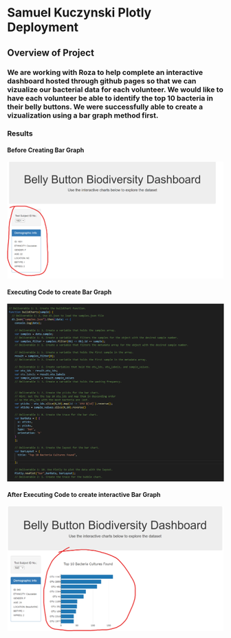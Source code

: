 # Samuel Kuczynski Plotly Deployment

## Overview of Project

### We are working with Roza to help complete an interactive dashboard hosted through github pages so that we can vizualize our bacterial data for each volunteer. We would like to have each volunteer be able to identify the top 10 bacteria in their belly buttons. We were successfully able to create a vizualization using a bar graph method first. 

### Results

#### Before Creating Bar Graph
![Before Creating Bar Graph](https://github.com/SKuczynski17/plotly_deployment/blob/main/Images/Deliverable_1.png)

#### Executing Code to create Bar Graph
![Executing Code to create Bar Graph](https://github.com/SKuczynski17/plotly_deployment/blob/main/Images/Deliverable_1_Code.png)

#### After Executing Code to create interactive Bar Graph
![After Executing Code to create interactive Bar Graph](https://github.com/SKuczynski17/plotly_deployment/blob/main/Images/Deliverable_1_Adding_Bar_Chart.png)
